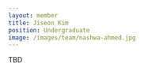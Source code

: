 ```yaml
---
layout: member
title: Jiseon Kim
position: Undergraduate
image: /images/team/nashwa-ahmed.jpg
---
```


TBD
